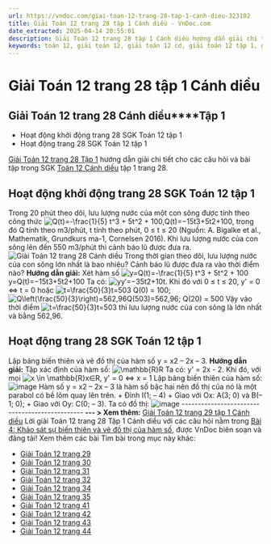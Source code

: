 ```yaml
---
url: https://vndoc.com/giai-toan-12-trang-28-tap-1-canh-dieu-323102
title: Giải Toán 12 trang 28 tập 1 Cánh diều - VnDoc.com
date_extracted: 2025-04-14 20:55:01
description: Giải Toán 12 trang 28 tập 1 Cánh diều hướng dẫn giải chi tiết các câu hỏi và bài tập trong SGK Toán 12 Cánh diều tập 1.
keywords: toán 12, giải toán 12, giải toán 12 cd, giải toán 12 tập 1, giải toán 12 Cánh diều, toán 12 Cánh diều tập 1, toán 12 Cánh diều, Toán 12 Cánh diều Bài 4, giải Toán 12 Cánh diều Bài 4, toán 12 cd bài 4, Toán 12 Cánh diều bài 4 Khảo sát sự biến thiên và vẽ đồ thị của hàm số, Khảo sát sự biến thiên và vẽ đồ thị của hàm số, giải toán 12 trang 28, giải toán 12 trang 42, giải toán 12 trang 43, giải toán 12 trang 44, toán 12 trang 28, toán 12 trang 28 cánh diều, giải toán 12 trang 28 cánh diều
---
```


# Giải Toán 12 trang 28 tập 1 Cánh diều
## **Giải Toán 12 trang 28 Cánh diều****Tập 1**
  * Hoạt động khởi động trang 28 SGK Toán 12 tập 1
  * Hoạt động trang 28 SGK Toán 12 tập 1

[Giải Toán 12 trang 28 Tập 1](<https://vndoc.com/giai-toan-12-trang-28-tap-1-canh-dieu-323102>) hướng dẫn giải chi tiết cho các câu hỏi và bài tập trong SGK [Toán 12 Cánh diều](<https://vndoc.com/toan-12-canh-dieu>) tập 1 trang 28.
## Hoạt động khởi động trang 28 SGK Toán 12 tập 1
Trong 20 phút theo dõi, lưu lượng nước của một con sông được tính theo công thức
![Q\(t\)=-\\frac{1}{5} t^3 + 5t^2 + 100,](https://i.vdoc.vn/data/image/blank.png)Q\(t\)=−15t3+5t2+100,
trong đó Q tính theo m3/phút, t tính theo phút, 0 ≤ t ≤ 20 \(Nguồn: A. Bigalke et al., Mathematik, Grundkurs ma-1, Cornelsen 2016\). Khi lưu lượng nước của con sông lên đến 550 m3/phút thì cảnh báo lũ được đưa ra.
![Giải Toán 12 trang 28 Cánh diều](https://i.vdoc.vn/data/image/2024/05/21/toan-12-canh-dieu-bai-4-1.png)
Trong thời gian theo dõi, lưu lượng nước của con sông lớn nhất là bao nhiêu? Cảnh báo lũ được đưa ra vào thời điểm nào?
**Hướng dẫn giải:**
Xét hàm số ![y=Q\(t\)=-\\frac{1}{5} t^3 + 5t^2 + 100](https://i.vdoc.vn/data/image/blank.png)y=Q\(t\)=−15t3+5t2+100
Ta có: ![y](https://i.vdoc.vn/data/image/blank.png)y′=−35t2+10t. Khi đó với 0 ≤ t ≤ 20, y' = 0 ⇔ t = 0 hoặc ![t=\\frac{50}{3}](https://i.vdoc.vn/data/image/blank.png)t=503
Q\(0\) = 100; ![Q\\left\(\\frac{50}{3}\\right\)=562,96](https://i.vdoc.vn/data/image/blank.png)Q\(503\)=562,96; Q\(20\) = 500
Vậy vào thời điểm ![t=\\frac{50}{3}](https://i.vdoc.vn/data/image/blank.png)t=503 thì lưu lượng nước của con sông là lớn nhất và bằng 562,96.
## Hoạt động trang 28 SGK Toán 12 tập 1
Lập bảng biến thiên và vẽ đồ thị của hàm số y = x2 – 2x – 3.
**Hướng dẫn giải:**
Tập xác định của hàm số: ![\\mathbb{R}](https://i.vdoc.vn/data/image/blank.png)R
Ta có: y' = 2x - 2. Khi đó, với mọi ![x \\in \\mathbb{R}](https://i.vdoc.vn/data/image/blank.png)x∈R, y' = 0 ⇔ x = 1
Lập bảng biến thiên của hàm số:
![image](https://i.vdoc.vn/data/image/2024/06/27/638551059824363945.png)
Hàm số y = x2 – 2x – 3 là hàm số bậc hai nên đồ thị của nó là một parabol có bề lõm quay lên trên.
\+ Đỉnh I\(1; – 4\)
\+ Giao với Ox: A\(3; 0\) và B\(– 1; 0\);
\+ Giao với Oy: C\(0; – 3\).
Ta có đồ thị:
![image](https://i.vdoc.vn/data/image/2024/06/27/638551059823427036.png)
\-----------------------------------------------
**\--- > Xem thêm:** [Giải Toán 12 trang 29 tập 1 Cánh diều](<https://vndoc.com/giai-toan-12-trang-29-tap-1-canh-dieu-323105>)
Lời giải Toán 12 trang 28 Tập 1 Cánh diều với các câu hỏi nằm trong [Bài 4: Khảo sát sự biến thiên và vẽ đồ thị của hàm số](<https://vndoc.com/toan-12-canh-dieu-bai-4-khao-sat-su-bien-thien-va-ve-do-thi-cua-ham-so-320565>), được VnDoc biên soạn và đăng tải\!
Xem thêm các bài Tìm bài trong mục này khác:
  * [Giải Toán 12 trang 29](</giai-toan-12-trang-29-tap-1-canh-dieu-323105>)
  * [Giải Toán 12 trang 30](</giai-toan-12-trang-30-tap-1-canh-dieu-323115>)
  * [Giải Toán 12 trang 31](</giai-toan-12-trang-31-tap-1-canh-dieu-323117>)
  * [Giải Toán 12 trang 32](</giai-toan-12-trang-32-tap-1-canh-dieu-323118>)
  * [Giải Toán 12 trang 34](</giai-toan-12-trang-34-tap-1-canh-dieu-323119>)
  * [Giải Toán 12 trang 35](</giai-toan-12-trang-35-tap-1-canh-dieu-323164>)
  * [Giải Toán 12 trang 41](</giai-toan-12-trang-41-tap-1-canh-dieu-323167>)
  * [Giải Toán 12 trang 42](</giai-toan-12-trang-42-tap-1-canh-dieu-323174>)
  * [Giải Toán 12 trang 43](</giai-toan-12-trang-43-tap-1-canh-dieu-323183>)
  * [Giải Toán 12 trang 44](</giai-toan-12-trang-44-tap-1-canh-dieu-323185>)

